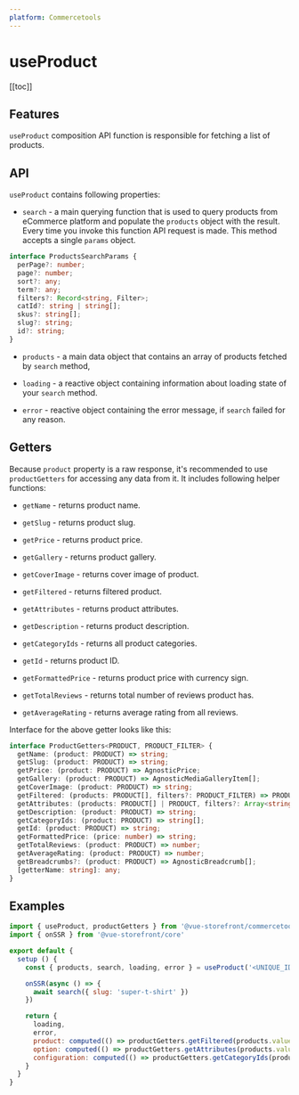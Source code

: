 ```yaml
---
platform: Commercetools
---
```


# useProduct

[[toc]]

## Features

`useProduct` composition API function is responsible for fetching a list of products.

## API

`useProduct` contains following properties:

- `search` - a main querying function that is used to query products from eCommerce platform and populate the `products` object with the result. Every time you invoke this function API request is made. This method accepts a single `params` object.
  
```ts
interface ProductsSearchParams {
  perPage?: number;
  page?: number;
  sort?: any;
  term?: any;
  filters?: Record<string, Filter>;
  catId?: string | string[];
  skus?: string[];
  slug?: string;
  id?: string;
}
```
- `products` - a main data object that contains an array of products fetched by `search` method,

- `loading` - a reactive object containing information about loading state of your `search` method.

- `error` - reactive object containing the error message, if `search` failed for any reason.

## Getters

Because `product` property is a raw response, it's recommended to use `productGetters` for accessing any data from it. It includes following helper functions:

- `getName` - returns product name.

- `getSlug` - returns product slug.

- `getPrice` - returns product price.

- `getGallery` - returns product gallery.

- `getCoverImage` - returns cover image of product.

- `getFiltered` - returns filtered product.

- `getAttributes` - returns product attributes.

- `getDescription` - returns product description.

- `getCategoryIds` - returns all product categories.

- `getId` - returns product ID.

- `getFormattedPrice` - returns product price with currency sign.

- `getTotalReviews` - returns total number of reviews product has. 

- `getAverageRating` - returns average rating from all reviews.

Interface for the above getter looks like this:

```ts
interface ProductGetters<PRODUCT, PRODUCT_FILTER> {
  getName: (product: PRODUCT) => string;
  getSlug: (product: PRODUCT) => string;
  getPrice: (product: PRODUCT) => AgnosticPrice;
  getGallery: (product: PRODUCT) => AgnosticMediaGalleryItem[];
  getCoverImage: (product: PRODUCT) => string;
  getFiltered: (products: PRODUCT[], filters?: PRODUCT_FILTER) => PRODUCT[];
  getAttributes: (products: PRODUCT[] | PRODUCT, filters?: Array<string>) => Record<string, AgnosticAttribute | string>;
  getDescription: (product: PRODUCT) => string;
  getCategoryIds: (product: PRODUCT) => string[];
  getId: (product: PRODUCT) => string;
  getFormattedPrice: (price: number) => string;
  getTotalReviews: (product: PRODUCT) => number;
  getAverageRating: (product: PRODUCT) => number;
  getBreadcrumbs?: (product: PRODUCT) => AgnosticBreadcrumb[];
  [getterName: string]: any;
}
```

## Examples

```js
import { useProduct, productGetters } from '@vue-storefront/commercetools';
import { onSSR } from '@vue-storefront/core'

export default {
  setup () {
    const { products, search, loading, error } = useProduct('<UNIQUE_ID>');

    onSSR(async () => {
      await search({ slug: 'super-t-shirt' })
    })

    return {
      loading,
      error,
      product: computed(() => productGetters.getFiltered(products.value, { master: true, attributes: context.root.$route.query })[0]),
      option: computed(() => productGetters.getAttributes(products.value, ['color', 'size'])),
      configuration: computed(() => productGetters.getCategoryIds(product.value))
    }
  }
}
```
